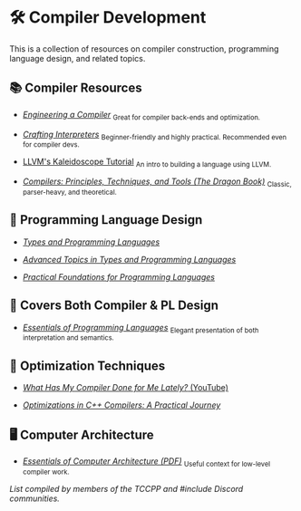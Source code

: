 # 🛠️ Compiler Development

This is a collection of resources on compiler construction, programming language design, and related topics.

## 📚 Compiler Resources

- [_Engineering a Compiler_](https://www.elsevier.com/books/engineering-a-compiler/cooper/978-0-12-815412-0)
  <sub>Great for compiler back-ends and optimization.</sub>

- [_Crafting Interpreters_](https://craftinginterpreters.com/)
  <sub>Beginner-friendly and highly practical. Recommended even for compiler devs.</sub>

- [LLVM's Kaleidoscope Tutorial](https://llvm.org/docs/tutorial/)
  <sub>An intro to building a language using LLVM.</sub>

- [_Compilers: Principles, Techniques, and Tools (The Dragon Book)_](https://www.amazon.com/Compilers-Principles-Techniques-Tools-2nd/dp/0321486811)
  <sub>Classic, parser-heavy, and theoretical.</sub>

## 🧠 Programming Language Design

- [_Types and Programming Languages_](https://www.cis.upenn.edu/~bcpierce/tapl)

- [_Advanced Topics in Types and Programming Languages_](https://direct.mit.edu/books/book/2718/Advanced-Topics-in-Types-and-Programming-Languages)

- [_Practical Foundations for Programming Languages_](http://www.cs.cmu.edu/~rwh/pfpl/)

## 🧩 Covers Both Compiler & PL Design

- [_Essentials of Programming Languages_](https://eopl3.com/)
  <sub>Elegant presentation of both interpretation and semantics.</sub>

## 🚀 Optimization Techniques

- [_What Has My Compiler Done for Me Lately?_ (YouTube)](https://www.youtube.com/watch?v=bSkpMdDe4g4)

- [_Optimizations in C++ Compilers: A Practical Journey_](https://dl.acm.org/doi/pdf/10.1145/3371595.3372264)

## 🖥️ Computer Architecture

- [_Essentials of Computer Architecture (PDF)_](https://github.com/ccceye/computer-book/blob/master/Essentials%20of%20Computer%20Architecture%2C%202nd%20Edition.pdf)
  <sub>Useful context for low-level compiler work.</sub>

_List compiled by members of the TCCPP and #include Discord communities._